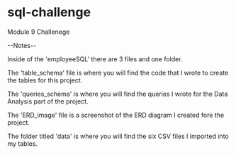 # sql-challenge
Module 9 Challenege

--Notes--

Inside of the 'employeeSQL' there are 3 files and one folder.

The 'table_schema' file is where you will find the code that I wrote to create the tables for this project.

The 'queries_schema' is where you will find the queries I wrote for the Data Analysis part of the project.

The 'ERD_image' file is a screenshot of the ERD diagram I created fore the project.

The folder titled 'data' is where you will find the six CSV files I imported into my tables.
